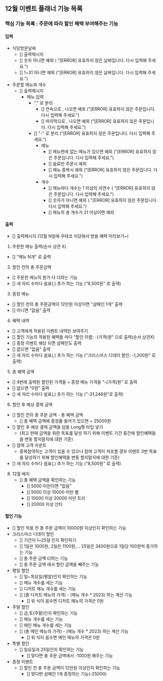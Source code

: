## 12월 이벤트 플래너 기능 목록
### 핵심 기능 목록 : 주문에 따라 할인 혜택 부여해주는 기능

#### 입력
- 식당방문날짜
  - [] 출력메시지
  - [] 숫자 아니면 예외 ( "[ERROR] 유효하지 않은 날짜입니다. 다시 입력해 주세요.")
  - [] 1~31 아니면 예외 ("[ERROR] 유효하지 않은 날짜입니다. 다시 입력해 주세요.")
- 주문할 메뉴와 개수
  - [] 출력메시지
    - 메뉴 입력
      - "," 로 분리
        - [] 연속으로 , 나오면 예외 ("[ERROR] 유효하지 않은 주문입니다. 다시 입력해 주세요.")
        - [] 마지막으로 , 나오면 예외 ("[ERROR] 유효하지 않은 주문입니다. 다시 입력해 주세요.")
      - [] "-" 로 분리 ("[ERROR] 유효하지 않은 주문입니다. 다시 입력해 주세요.")
        - 메뉴
          - [] 메뉴판에 없는 메뉴가 있으면 예외 ("[ERROR] 유효하지 않은 주문입니다. 다시 입력해 주세요.")
          - [] 음료만 주문시 예외
          - [] 메뉴 중복시 예외 ("[ERROR] 유효하지 않은 주문입니다. 다시 입력해 주세요.")
        - 개수 
          - [] 메뉴마다 개수는 1 이상의 자연수 ( "[ERROR] 유효하지 않은 주문입니다. 다시 입력해 주세요.")
          - [] 숫자가 아니면 예외 ( "[ERROR] 유효하지 않은 주문입니다. 다시 입력해 주세요.")
          - [] 메뉴의 총 개수가 21 이상이면 예외

#### 출력
- [] 출력메시지 (12월 N일에 우테코 식당에서 받을 혜택 미리보기~)
1. 주문한 메뉴 출력(순서 상관 X)
  - [] "메뉴 N개" 로 출력
2. 할인 전의 총 주문금액
  - [] 주문한 메뉴의 원가 다 더하는 기능
  - [] 세 자리 수마다 쉼표(,) 추가 하는 기능 ("8,500원" 로 출력)
3. 증정 메뉴
  - [] 할인 전의 총 주문금액이 12만원 이상이면 "샴페인 1개" 출력
  - [] 아니면 "없음" 출력
4. 혜택 내역
  - [] 고객에게 적용된 이벤트 내역만 보여주기
  - [] 할인 기능의 적용된 혜택들 마다 "할인 이름: -(가격)원" 으로 출력(순서 상관X)
  - [] 증정 이벤트 해당 되면 샴페인도 출력
  - [] 없으면 "없음" 출력
  - [] 세 자리 수마다 쉼표(,) 추가 하는 기능 ("크리스마스 디데이 할인: -1,200원" 로 출력)
5. 총 혜택 금액
  - [] 4번에 출력된 할인된 가격들 + 증정 메뉴 가격을 "-(가격)원" 로 출력
  - [] 없으면 "0원" 출력
  - [] 세 자리 수마다 쉼표(,) 추가 하는 기능 ("-31,246원"로 출력)
6. 할인 후 예상 결제 금액
  - [] 할인 전의 총 주문 금액 - 총 혜택 금액
    - [] 총 혜택 금액에 증정품 들어가 있으면 + 25000원
  - [] 할인 후 예상 결제 금액을 담을 Long형 타입 넣기
    - (최고 판매 금액을 위한 목표를 달성 하기 위해 이벤트 기간 중간에 할인혜택들을 변동 할지말지에 대한 기준)
  - [] 참여 고객 카운트
    - 중복참여하는 고객이 있을 수 있으나 참여 고객이 저조할 경우 이벤트 3번 목표를 달성하기 위해 할인혜택을 변동 할지말지에 대한 기준)
  - [] 세 자리 수마다 쉼표(,) 추가 하는 기능 ("8,500원" 로 출력)
8. 12월 배지
   - [] 총 혜택 금액을 확인하는 기능
     - [] 5000 미만이면 "없음"
     - [] 5000 이상 10000 미만 별
     - [] 10000 이상 20000 미만 트리
     - [] 20000 이상 산타


#### 할인 기능
- [] 할인 적용 전 총 주문 금액이 10000원 이상인지 확인하는 기능
- 크리스마스 디데이 할인
  - [] 기간이 1~25일 인지 확인하기
  - [] 1일은 1000원, 2일은 1100원,... 25일은 3400원으로 1일당 100원씩 증가하는 기능
  - [] 총 주문 금액 더하는 기능
  - [] 총 주문 금액 에서 할인 금액을 빼주는 기능
- 평일 할인
  - [] 일~목요일(평알)인지 확인하는 기능
  - [] 메뉴 개수를 세는 기능
  - [] 디저트 메뉴 개수를 세는 기능
  - [] (총 디저트 메뉴의 가격) - (매뉴 개수 * 2023) 하는 계산 기능
    - [] 위 식이 음수면 디저트 메뉴의 가격은 0원
- 주말 할인
  - [] 금,토(주말)인지 확인하는 기능
  - [] 메뉴 개수를 세는 기능
  - [] 메인 메뉴 개수를 세는 기능
  - [] (총 메인 메뉴의 가격) - (메뉴 개수 * 2023) 하는 계산 기능
    - [] 위 식이 음수면 메인 메뉴의 가격은 0원
- 특별 할인
  - [] 일요일과 25일인지 확인하는 기능
    - [] 맞다면 총 주문 금액에서 -1000원 해주는 기능
- 증정 이벤트
  - [] 할인 전 총 주문 금액이 12만원 이상인지 확인하는 기능
    - [] 맞다면 샴페인 1개 증정하는 기능(-25000)

